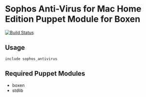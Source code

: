 # Sophos Anti-Virus for Mac Home Edition Puppet Module for Boxen
[![Build Status](https://travis-ci.org/poppen/puppet-sophos_antivirus.png?branch=master)](https://travis-ci.org/poppen/puppet-sophos_antivirus)

## Usage

```puppet
include sophos_antivirus
```

## Required Puppet Modules

* boxen
* stdlib
